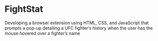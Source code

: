 # FightStat
Developing a browser extension using HTML, CSS, and JavaScript that prompts a pop-up detailing a UFC fighter’s history when the user has the mouse hovered over a fighter’s name 

